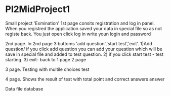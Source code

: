# Pl2MidProject1
Small project 'Exmination' 1st page consits registration and log in panel. When you registred the application saved your data in special file so as not registe back. You just open click log in write youn login and password

2nd page. In 2nd page 3 buttoms 'add question','start test','exit'. 1)Add question/ if you click add question you can add your question which will be save in special file and added to test question. 2) if you click start test - test starting. 3) exit- back to 1 page 2 page

3 page. Testing with multile choices test

4 page. Shows the result of test with total point and correct answers answer

Data file database
